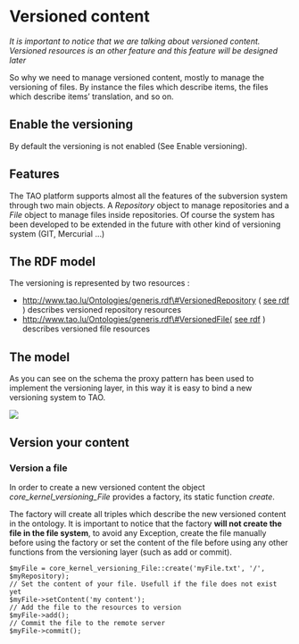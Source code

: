 <!--
parent: 'Documentation for core components'
created_at: '2011-10-31 17:20:57'
updated_at: '2013-03-13 12:59:17'
authors:
    - 'Jérôme Bogaerts'
contributors:
    - 'Cedric Alfonsi'
tags:
    - 'Documentation for core components'
-->



Versioned content
=================

*It is important to notice that we are talking about versioned content. Versioned resources is an other feature and this feature will be designed later*

So why we need to manage versioned content, mostly to manage the versioning of files. By instance the files which describe items, the files which describe items’ translation, and so on.

Enable the versioning
---------------------

By default the versioning is not enabled (See Enable versioning).

Features
--------

The TAO platform supports almost all the features of the subversion system through two main objects. A *Repository* object to manage repositories and a *File* object to manage files inside repositories. Of course the system has been developed to be extended in the future with other kind of versioning system (GIT, Mercurial …)

The RDF model
-------------

The versioning is represented by two resources :

-   http://www.tao.lu/Ontologies/generis.rdf\#VersionedRepository ( [see rdf](http://forge.taotesting.com/projects/tao/repository/entry/trunk/generis/trunk/core/ontology/generis.rdf#L171) ) describes versioned repository resources
-   http://www.tao.lu/Ontologies/generis.rdf\#VersionedFile( [see rdf](http://forge.taotesting.com/projects/tao/repository/entry/trunk/generis/trunk/core/ontology/generis.rdf#L223) ) describes versioned file resources

The model
---------

As you can see on the schema the proxy pattern has been used to implement the versioning layer, in this way it is easy to bind a new versioning system to TAO.

![](http://forge.taotesting.com/attachments/1255/versioning.png)

Version your content
--------------------

### Version a file

In order to create a new versioned content the object *core_kernel_versioning_File* provides a factory, its static function *create*.

The factory will create all triples which describe the new versioned content in the ontology. It is important to notice that the factory **will not create the file in the file system**, to avoid any Exception, create the file manually before using the factory or set the content of the file before using any other functions from the versioning layer (such as add or commit).

    $myFile = core_kernel_versioning_File::create('myFile.txt', '/', $myRepository);
    // Set the content of your file. Usefull if the file does not exist yet
    $myFile->setContent('my content');
    // Add the file to the resources to version
    $myFile->add();
    // Commit the file to the remote server
    $myFile->commit();

